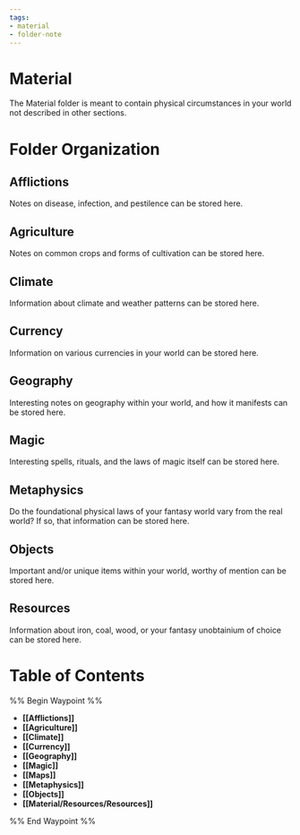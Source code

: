 ```yaml
---
tags:
- material
- folder-note
---
```

# Material

The Material folder is meant to contain physical circumstances in your world not described in other sections. 

# Folder Organization

## Afflictions

Notes on disease, infection, and pestilence can be stored here.

## Agriculture

Notes on common crops and forms of cultivation can be stored here.

## Climate

Information about climate and weather patterns can be stored here.

## Currency

Information on various currencies in your world can be stored here.

## Geography

Interesting notes on geography within your world, and how it manifests can be stored here.

## Magic

Interesting spells, rituals, and the laws of magic itself can be stored here.

## Metaphysics

Do the foundational physical laws of your fantasy world vary from the real world? If so, that information can be stored here.

## Objects

Important and/or unique items within your world, worthy of mention can be stored here.

## Resources

Information about iron, coal, wood, or your fantasy unobtainium of choice can be stored here.

# Table of Contents

%% Begin Waypoint %%
- **[[Afflictions]]**
- **[[Agriculture]]**
- **[[Climate]]**
- **[[Currency]]**
- **[[Geography]]**
- **[[Magic]]**
- **[[Maps]]**
- **[[Metaphysics]]**
- **[[Objects]]**
- **[[Material/Resources/Resources]]**

%% End Waypoint %%
